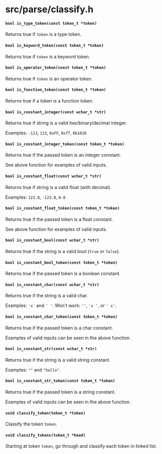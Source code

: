 # src/parse/classify.h

#### `bool is_type_token(const token_t *token)`
Returns true if `token` is a type token.

#### `bool is_keyword_token(const token_t *token)`
Returns true if `token` is a keyword token.

#### `bool is_operator_token(const token_t *token)`
Returns true if `token` is an operator token.

#### `bool is_function_token(const token_t *token)`
Returns true if a token is a function token.

#### `bool is_constant_integer(const wchar_t *str)`
Returns true if string is a valid hex/binary/decimal integer.

Examples: `-123`, `123`, `0xFF`, `0xff`, `0b1010`

#### `bool is_constant_integer_token(const token_t *token)`
Returns true if the passed token is an integer constant.

See above function for examples of valid inputs.

#### `bool is_constant_float(const wchar_t *str)`
Returns true if string is a valid float (with decimal).

Examples: `123.0`, `-123.0`, `0.0`

#### `bool is_constant_float_token(const token_t *token)`
Returns true if the passed token is a float constant.

See above function for examples of valid inputs.

#### `bool is_constant_bool(const wchar_t *str)`
Returns true if the string is a valid bool (`true` or `false`).

#### `bool is_constant_bool_token(const token_t *token)`
Returns true if the passed token is a boolean constant.

#### `bool is_constant_char(const wchar_t *str)`
Returns true if the string is a valid char.

Examples: `'x'` and `' '`.
Won't work: `''`, `'x '`, or `' x'`.

#### `bool is_constant_char_token(const token_t *token)`
Returns true if the passed token is a char constant.

Examples of valid inputs can be seen in the above function.

#### `bool is_constant_str(const wchar_t *str)`
Returns true if the string is a valid string constant.

Examples: `""` and `"hello"`.

#### `bool is_constant_str_token(const token_t *token)`
Returns true if the passed token is a string constant.

Examples of valid inputs can be seen in the above function.

#### `void classify_token(token_t *token)`
Classify the token `token`.

#### `void classify_tokens(token_t *head)`
Starting at token `token`, go through and classify each token in linked list.

